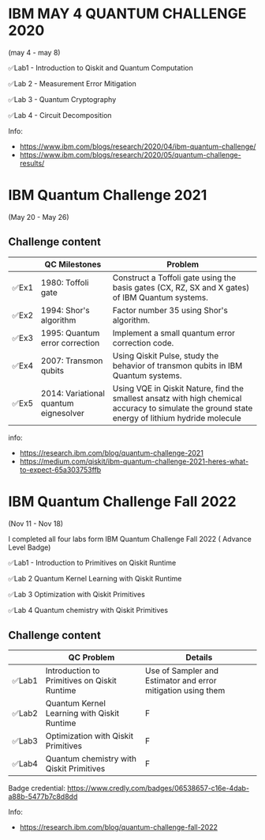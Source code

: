 # IBM MAY 4 QUANTUM CHALLENGE 2020
(may 4 - may 8)

✅Lab1 - Introduction to Qiskit and Quantum Computation

✅Lab 2 - Measurement Error Mitigation

✅Lab 3 - Quantum Cryptography

✅Lab 4 - Circuit Decomposition

Info: 
- https://www.ibm.com/blogs/research/2020/04/ibm-quantum-challenge/
- https://www.ibm.com/blogs/research/2020/05/quantum-challenge-results/

 # IBM Quantum Challenge 2021
(May 20 - May  26)

## Challenge content

|     | QC Milestones                         | Problem                                                                                                                                          |
|-----|---------------------------------------|--------------------------------------------------------------------------------------------------------------------------------------------------|
|✅Ex1 | 1980: Toffoli gate                    | Construct a Toffoli gate using the basis gates (CX, RZ, SX and X gates) of IBM Quantum systems.                                                  |
|✅Ex2 | 1994: Shor's algorithm                | Factor number 35 using Shor's algorithm.                                                                                                         |
|✅Ex3 | 1995: Quantum error correction        | Implement a small quantum error correction code.                                                                                                 |
|✅Ex4 | 2007: Transmon qubits                 | Using Qiskit Pulse, study the behavior of transmon qubits in IBM Quantum systems.                                                                |
|✅Ex5 | 2014: Variational quantum eignesolver | Using VQE in Qiskit Nature, find the smallest ansatz with high chemical accuracy to simulate the ground state energy of lithium hydride molecule |

info:
- https://research.ibm.com/blog/quantum-challenge-2021
- https://medium.com/qiskit/ibm-quantum-challenge-2021-heres-what-to-expect-65a303753ffb


# IBM Quantum Challenge Fall 2022
(Nov 11 - Nov 18)

I completed all four labs form IBM Quantum Challenge Fall 2022 ( Advance Level Badge)

✅Lab1 - Introduction to Primitives on Qiskit Runtime

✅Lab 2 Quantum Kernel Learning with Qiskit Runtime

✅Lab 3 Optimization with Qiskit Primitives

✅Lab 4 Quantum chemistry with Qiskit Primitives
## Challenge content

|     | QC Problem        | Details                                                                                                                                         |
|-----|---------------------------------------|--------------------------------------------------------------------------------------------------------------------------------------------------|
|✅Lab1 | Introduction to Primitives on Qiskit Runtime | Use of Sampler and Estimator and error mitigation using them                                                  |
|✅Lab2 | Quantum Kernel Learning with Qiskit Runtime  | F   |
|✅Lab3 | Optimization with Qiskit Primitives | F |
|✅Lab4 | Quantum chemistry with Qiskit Primitives |  F |

Badge credential: https://www.credly.com/badges/06538657-c16e-4dab-a88b-5477b7c8d8dd

Info: 
- https://research.ibm.com/blog/quantum-challenge-fall-2022
